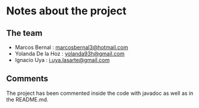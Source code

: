 # Notes about the project

## The team

- Marcos Bernal : marcosbernal3@hotmail.com
- Yolanda De la Hoz : yolanda93h@gmail.com
- Ignacio Uya : i.uya.lasarte@gmail.com

## Comments

The project has been commented inside the code with javadoc as well as in the README.md.